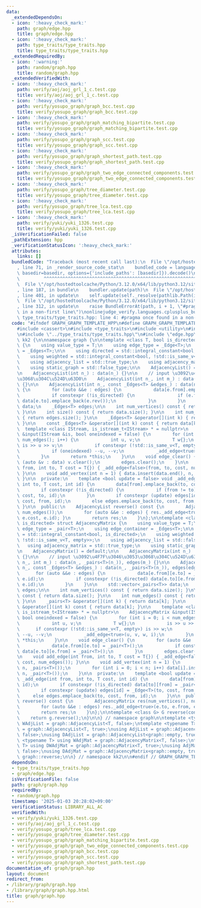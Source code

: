 ```yaml
---
data:
  _extendedDependsOn:
  - icon: ':heavy_check_mark:'
    path: graph/edge.hpp
    title: graph/edge.hpp
  - icon: ':heavy_check_mark:'
    path: type_traits/type_traits.hpp
    title: type_traits/type_traits.hpp
  _extendedRequiredBy:
  - icon: ':warning:'
    path: random/graph.hpp
    title: random/graph.hpp
  _extendedVerifiedWith:
  - icon: ':heavy_check_mark:'
    path: verify/aoj/aoj_grl_1_c.test.cpp
    title: verify/aoj/aoj_grl_1_c.test.cpp
  - icon: ':heavy_check_mark:'
    path: verify/yosupo_graph/graph_bcc.test.cpp
    title: verify/yosupo_graph/graph_bcc.test.cpp
  - icon: ':heavy_check_mark:'
    path: verify/yosupo_graph/graph_matching_bipartite.test.cpp
    title: verify/yosupo_graph/graph_matching_bipartite.test.cpp
  - icon: ':heavy_check_mark:'
    path: verify/yosupo_graph/graph_scc.test.cpp
    title: verify/yosupo_graph/graph_scc.test.cpp
  - icon: ':heavy_check_mark:'
    path: verify/yosupo_graph/graph_shortest_path.test.cpp
    title: verify/yosupo_graph/graph_shortest_path.test.cpp
  - icon: ':heavy_check_mark:'
    path: verify/yosupo_graph/graph_two_edge_connected_components.test.cpp
    title: verify/yosupo_graph/graph_two_edge_connected_components.test.cpp
  - icon: ':heavy_check_mark:'
    path: verify/yosupo_graph/tree_diameter.test.cpp
    title: verify/yosupo_graph/tree_diameter.test.cpp
  - icon: ':heavy_check_mark:'
    path: verify/yosupo_graph/tree_lca.test.cpp
    title: verify/yosupo_graph/tree_lca.test.cpp
  - icon: ':heavy_check_mark:'
    path: verify/yuki/yuki_1326.test.cpp
    title: verify/yuki/yuki_1326.test.cpp
  _isVerificationFailed: false
  _pathExtension: hpp
  _verificationStatusIcon: ':heavy_check_mark:'
  attributes:
    links: []
  bundledCode: "Traceback (most recent call last):\n  File \"/opt/hostedtoolcache/Python/3.12.0/x64/lib/python3.12/site-packages/onlinejudge_verify/documentation/build.py\"\
    , line 71, in _render_source_code_stat\n    bundled_code = language.bundle(stat.path,\
    \ basedir=basedir, options={'include_paths': [basedir]}).decode()\n          \
    \         ^^^^^^^^^^^^^^^^^^^^^^^^^^^^^^^^^^^^^^^^^^^^^^^^^^^^^^^^^^^^^^^^^^^^^^^^^^^^^^^^^\n\
    \  File \"/opt/hostedtoolcache/Python/3.12.0/x64/lib/python3.12/site-packages/onlinejudge_verify/languages/cplusplus.py\"\
    , line 187, in bundle\n    bundler.update(path)\n  File \"/opt/hostedtoolcache/Python/3.12.0/x64/lib/python3.12/site-packages/onlinejudge_verify/languages/cplusplus_bundle.py\"\
    , line 401, in update\n    self.update(self._resolve(pathlib.Path(included), included_from=path))\n\
    \  File \"/opt/hostedtoolcache/Python/3.12.0/x64/lib/python3.12/site-packages/onlinejudge_verify/languages/cplusplus_bundle.py\"\
    , line 312, in update\n    raise BundleErrorAt(path, i + 1, \"#pragma once found\
    \ in a non-first line\")\nonlinejudge_verify.languages.cplusplus_bundle.BundleErrorAt:\
    \ type_traits/type_traits.hpp: line 4: #pragma once found in a non-first line\n"
  code: "#ifndef GRAPH_GRAPH_TEMPLATE_HPP\n#define GRAPH_GRAPH_TEMPLATE_HPP 1\n\n\
    #include <cassert>\n#include <type_traits>\n#include <utility>\n#include <vector>\n\
    \n#include \"../type_traits/type_traits.hpp\"\n#include \"edge.hpp\"\n\nnamespace\
    \ kk2 {\n\nnamespace graph {\n\ntemplate <class T, bool is_directed> struct AdjacencyList\
    \ {\n    using value_type = T;\n    using edge_type = _Edge<T>;\n    using edge_container\
    \ = _Edges<T>;\n\n    using directed = std::integral_constant<bool, is_directed>;\n\
    \    using weighted = std::integral_constant<bool, !std::is_same_v<T, empty>>;\n\
    \    using adjacency_list = std::true_type;\n    using adjacency_matrix = std::false_type;\n\
    \    using static_graph = std::false_type;\n\n    AdjacencyList() = default;\n\
    \n    AdjacencyList(int n_) : data(n_) {}\n\n    // input \u3092\u4F7F\u3046\u3053\
    \u3068\u304C\u524D\u63D0\n    AdjacencyList(int n_, int m_) : data(n_), edges(m_)\
    \ {}\n\n    AdjacencyList(int n_, const _Edges<T> &edges_) : data(n_), edges(edges_)\
    \ {\n        for (auto &&e : edges) {\n            data[e.from].emplace_back(e);\n\
    \            if constexpr (!is_directed) {\n                if (e.from != e.to)\
    \ data[e.to].emplace_back(e.rev());\n            }\n        }\n    }\n\n    std::vector<_Edges<T>>\
    \ data;\n    _Edges<T> edges;\n\n    int num_vertices() const { return data.size();\
    \ }\n\n    int size() const { return data.size(); }\n\n    int num_edges() const\
    \ { return edges.size(); }\n\n    _Edges<T> &operator[](int k) { return data[k];\
    \ }\n\n    const _Edges<T> &operator[](int k) const { return data[k]; }\n\n  \
    \  template <class IStream, is_istream_t<IStream> * = nullptr>\n    AdjacencyList\
    \ &input(IStream &is, bool oneindexed = false) {\n        for (int i = 0; i <\
    \ num_edges(); i++) {\n            int u, v;\n            T w{};\n           \
    \ is >> u >> v;\n            if constexpr (!std::is_same_v<T, empty>) is >> w;\n\
    \            if (oneindexed) --u, --v;\n            _add_edge<true>(u, v, w, i);\n\
    \        }\n        return *this;\n    }\n\n    void edge_clear() {\n        for\
    \ (auto &v : data) v.clear();\n        edges.clear();\n    }\n\n    void add_edge(int\
    \ from, int to, T cost = T{}) { _add_edge<false>(from, to, cost, num_edges());\
    \ }\n\n    void add_vertex(int n = 1) { data.insert(data.end(), n, _Edges<T>());\
    \ }\n\n  private:\n    template <bool update = false> void _add_edge(int from,\
    \ int to, T cost, int id) {\n        data[from].emplace_back(to, cost, from, id);\n\
    \        if constexpr (!is_directed) {\n            if (from != to) data[to].emplace_back(from,\
    \ cost, to, id);\n        }\n        if constexpr (update) edges[id] = _Edge<T>(to,\
    \ cost, from, id);\n        else edges.emplace_back(to, cost, from, id);\n   \
    \ }\n\n  public:\n    AdjacencyList reverse() const {\n        AdjacencyList res(num_vertices(),\
    \ num_edges());\n        for (auto &&e : edges) { res._add_edge<true>(e.to, e.from,\
    \ e.cost, e.id); }\n        return res;\n    }\n};\n\ntemplate <class T, bool\
    \ is_directed> struct AdjacencyMatrix {\n    using value_type = T;\n    using\
    \ edge_type = _pair<T>;\n    using edge_container = _Edges<T>;\n\n    using directed\
    \ = std::integral_constant<bool, is_directed>;\n    using weighted = std::integral_constant<bool,\
    \ !std::is_same_v<T, empty>>;\n    using adjacency_list = std::false_type;\n \
    \   using adjacency_matrix = std::true_type;\n    using static_graph = std::false_type;\n\
    \n    AdjacencyMatrix() = default;\n\n    AdjacencyMatrix(int n_) : data(n_, _pairs<T>(n_))\
    \ {}\n\n    // input \u3092\u4F7F\u3046\u3053\u3068\u304C\u524D\u63D0\n    AdjacencyMatrix(int\
    \ n_, int m_) : data(n_, _pairs<T>(n_)), edges(m_) {}\n\n    AdjacencyMatrix(int\
    \ n_, const _Edges<T> &edges_) : data(n_, _pairs<T>(n_)), edges(edges_) {\n  \
    \      for (auto &&e : edges) {\n            data[e.from][e.to] = _pair<T>(e.cost,\
    \ e.id);\n            if constexpr (!is_directed) data[e.to][e.from] = _pair<T>(e.cost,\
    \ e.id);\n        }\n    }\n\n    std::vector<_pairs<T>> data;\n    _Edges<T>\
    \ edges;\n\n    int num_vertices() const { return data.size(); }\n\n    int size()\
    \ const { return data.size(); }\n\n    int num_edges() const { return edges.size();\
    \ }\n\n    _pairs<T> &operator[](int k) { return data[k]; }\n\n    const _pairs<T>\
    \ &operator[](int k) const { return data[k]; }\n\n    template <class IStream,\
    \ is_istream_t<IStream> * = nullptr>\n    AdjacencyMatrix &input(IStream &is,\
    \ bool oneindexed = false) {\n        for (int i = 0; i < num_edges(); i++) {\n\
    \            int u, v;\n            T w{};\n            is >> u >> v;\n      \
    \      if constexpr (!std::is_same_v<T, empty>) is >> w;\n            if (oneindexed)\
    \ --u, --v;\n            _add_edge<true>(u, v, w, i);\n        }\n        return\
    \ *this;\n    }\n\n    void edge_clear() {\n        for (auto &&e : edges) {\n\
    \            data[e.from][e.to] = _pair<T>();\n            if constexpr (!is_directed)\
    \ data[e.to][e.from] = _pair<T>();\n        }\n        edges.clear();\n    }\n\
    \n    void add_edge(int from, int to, T cost = T{}) { _add_edge<false>(from, to,\
    \ cost, num_edges()); }\n\n    void add_vertex(int n = 1) {\n        data.insert(data.end(),\
    \ n, _pairs<T>());\n        for (int i = 0; i < n; i++) data[i].insert(data[i].end(),\
    \ n, _pair<T>());\n    }\n\n  private:\n    template <bool update = false> void\
    \ _add_edge(int from, int to, T cost, int id) {\n        data[from][to] = _pair<T>(cost,\
    \ id);\n        if constexpr (!is_directed) data[to][from] = _pair<T>(cost, id);\n\
    \        if constexpr (update) edges[id] = _Edge<T>(to, cost, from, id);\n   \
    \     else edges.emplace_back(to, cost, from, id);\n    }\n\n  public:\n    AdjacencyMatrix\
    \ reverse() const {\n        AdjacencyMatrix res(num_vertices(), num_edges());\n\
    \        for (auto &&e : edges) res._add_edge<true>(e.to, e.from, e.cost, e.id);\n\
    \        return res;\n    }\n};\n\ntemplate <class G> G reverse(const G &g) {\n\
    \    return g.reverse();\n}\n\n} // namespace graph\n\ntemplate <typename T> using\
    \ WAdjList = graph::AdjacencyList<T, false>;\ntemplate <typename T> using DWAdjList\
    \ = graph::AdjacencyList<T, true>;\nusing AdjList = graph::AdjacencyList<graph::empty,\
    \ false>;\nusing DAdjList = graph::AdjacencyList<graph::empty, true>;\n\ntemplate\
    \ <typename T> using WAdjMat = graph::AdjacencyMatrix<T, false>;\ntemplate <typename\
    \ T> using DWAdjMat = graph::AdjacencyMatrix<T, true>;\nusing AdjMat = graph::AdjacencyMatrix<graph::empty,\
    \ false>;\nusing DAdjMat = graph::AdjacencyMatrix<graph::empty, true>;\n\nusing\
    \ graph::reverse;\n\n} // namespace kk2\n\n#endif // GRAPH_GRAPH_TEMPLATE_HPP\n"
  dependsOn:
  - type_traits/type_traits.hpp
  - graph/edge.hpp
  isVerificationFile: false
  path: graph/graph.hpp
  requiredBy:
  - random/graph.hpp
  timestamp: '2025-01-03 20:28:02+09:00'
  verificationStatus: LIBRARY_ALL_AC
  verifiedWith:
  - verify/yuki/yuki_1326.test.cpp
  - verify/aoj/aoj_grl_1_c.test.cpp
  - verify/yosupo_graph/tree_lca.test.cpp
  - verify/yosupo_graph/tree_diameter.test.cpp
  - verify/yosupo_graph/graph_matching_bipartite.test.cpp
  - verify/yosupo_graph/graph_two_edge_connected_components.test.cpp
  - verify/yosupo_graph/graph_bcc.test.cpp
  - verify/yosupo_graph/graph_scc.test.cpp
  - verify/yosupo_graph/graph_shortest_path.test.cpp
documentation_of: graph/graph.hpp
layout: document
redirect_from:
- /library/graph/graph.hpp
- /library/graph/graph.hpp.html
title: graph/graph.hpp
---
```

